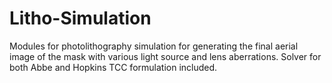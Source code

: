 # Litho-Simulation
Modules for photolithography simulation for generating the final aerial image of the mask with various light source and lens aberrations. Solver for both Abbe and Hopkins TCC formulation included.
